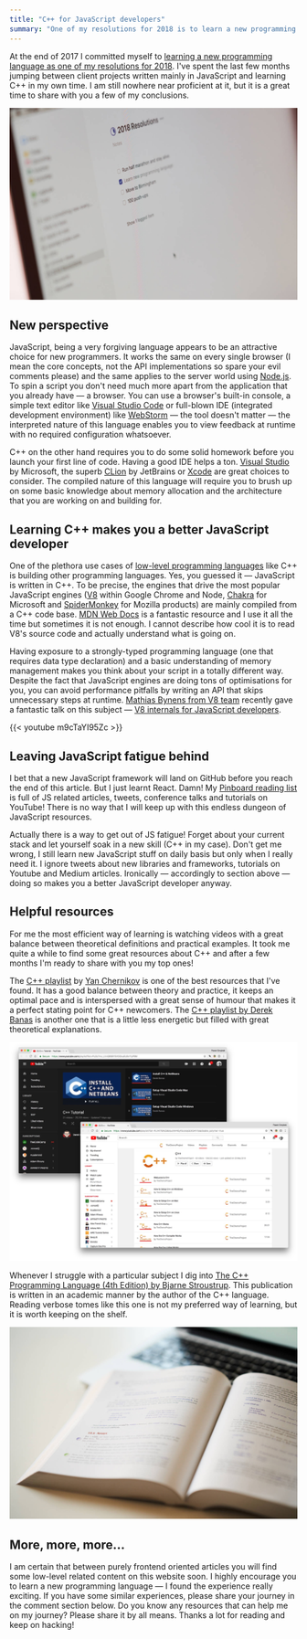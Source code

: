 ```yaml
---
title: "C++ for JavaScript developers"
summary: "One of my resolutions for 2018 is to learn a new programming language. I decided to go with C++ and after a few months, I am ready to share with you some of my thoughts."
---
```


At the end of 2017 I committed myself to [learning a new programming language as one of my resolutions for 2018](https://pawelgrzybek.com/a-look-back-at-2017/#in-2018-i-will). I've spent the last few months jumping between client projects written mainly in JavaScript and learning C++ in my own time. I am still nowhere near proficient at it, but it is a great time to share with you a few of my conclusions.

![Learn new programming language — 2018 resolution](2018-06-01-1.jpg)

## New perspective

JavaScript, being a very forgiving language appears to be an attractive choice for new programmers. It works the same on every single browser (I mean the core concepts, not the API implementations so spare your evil comments please) and the same applies to the server world using [Node.js](https://nodejs.org/). To spin a script you don't need much more apart from the application that you already have — a browser. You can use a browser's built-in console, a simple text editor like [Visual Studio Code](https://code.visualstudio.com/) or full-blown IDE (integrated development environment) like [WebStorm](https://www.jetbrains.com/webstorm/) — the tool doesn't matter — the interpreted nature of this language enables you to view feedback at runtime with no required configuration whatsoever.

C++ on the other hand requires you to do some solid homework before you launch your first line of code. Having a good IDE helps a ton. [Visual Studio](https://www.visualstudio.com/) by Microsoft, the superb [CLion](https://www.jetbrains.com/clion/) by JetBrains or [Xcode](https://developer.apple.com/xcode/) are great choices to consider. The compiled nature of this language will require you to brush up on some basic knowledge about memory allocation and the architecture that you are working on and building for.

## Learning C++ makes you a better JavaScript developer

One of the plethora use cases of [low-level programming languages](https://en.wikipedia.org/wiki/Low-level_programming_language) like C++ is building other programming languages. Yes, you guessed it — JavaScript is written in C++. To be precise, the engines that drive the most popular JavaScript engines ([V8](https://developers.google.com/v8/) within Google Chrome and Node, [Chakra](https://github.com/Microsoft/ChakraCore) for Microsoft and [SpiderMonkey](https://developer.mozilla.org/en-US/docs/Mozilla/Projects/SpiderMonkey) for Mozilla products) are mainly compiled from a C++ code base. [MDN Web Docs](https://developer.mozilla.org/) is a fantastic resource and I use it all the time but sometimes it is not enough. I cannot describe how cool it is to read V8's source code and actually understand what is going on.

Having exposure to a strongly-typed programming language (one that requires data type declaration) and a basic understanding of memory management makes you think about your script in a totally different way. Despite the fact that JavaScript engines are doing tons of optimisations for you, you can avoid performance pitfalls by writing an API that skips unnecessary steps at runtime. [Mathias Bynens from V8 team](https://twitter.com/mathias) recently gave a fantastic talk on this subject — [V8 internals for JavaScript developers](https://youtu.be/m9cTaYI95Zc).

{{< youtube m9cTaYI95Zc >}}

## Leaving JavaScript fatigue behind

I bet that a new JavaScript framework will land on GitHub before you reach the end of this article. But I just learnt React. Damn! My [Pinboard reading list](https://pinboard.in/howto/#saving) is full of JS related articles, tweets, conference talks and tutorials on YouTube! There is no way that I will keep up with this endless dungeon of JavaScript resources.

Actually there is a way to get out of JS fatigue! Forget about your current stack and let yourself soak in a new skill (C++ in my case). Don't get me wrong, I still learn new JavaScript stuff on daily basis but only when I really need it. I ignore tweets about new libraries and frameworks, tutorials on Youtube and Medium articles. Ironically — accordingly to section above — doing so makes you a better JavaScript developer anyway.

## Helpful resources

For me the most efficient way of learning is watching videos with a great balance between theoretical definitions and practical examples. It took me quite a while to find some great resources about C++ and after a few months I'm ready to share with you my top ones!

The [C++ playlist](https://www.youtube.com/playlist?list=PLlrATfBNZ98dudnM48yfGUldqGD0S4FFb) by [Yan Chernikov](https://twitter.com/thecherno) is one of the best resources that I've found. It has a good balance between theory and practice, it keeps an optimal pace and is interspersed with a great sense of humour that makes it a perfect stating point for C++ newcomers. The [C++ playlist by Derek Banas](https://www.youtube.com/playlist?list=PLGLfVvz_LVvQ9S8YSV0iDsuEU8v11yP9M) is another one that is a little less energetic but filled with great theoretical explanations.

![C++ Playlists on YouTube](2018-06-01-2.jpg)

Whenever I struggle with a particular subject I dig into [The C++ Programming Language (4th Edition) by Bjarne Stroustrup](http://www.stroustrup.com/4th.html). This publication is written in an academic manner by the author of the C++ language. Reading verbose tomes like this one is not my preferred way of learning, but it is worth keeping on the shelf.

![Programming Principles and Practice Using C++](2018-06-01-3.jpg)


## More, more, more…

I am certain that between purely frontend oriented articles you will find some low-level related content on this website soon. I highly encourage you to learn a new programming language — I found the experience really exciting. If you have some similar experiences, please share your journey in the comment section below. Do you know any resources that can help me on my journey? Please share it by all means. Thanks a lot for reading and keep on hacking!

